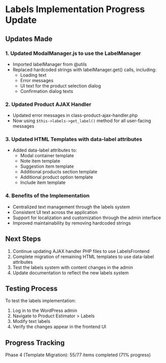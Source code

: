 # Labels Implementation Progress Update

## Updates Made

### 1. Updated ModalManager.js to use the LabelManager
- Imported labelManager from @utils
- Replaced hardcoded strings with labelManager.get() calls, including:
  - Loading text
  - Error messages
  - UI text for the product selection dialog
  - Confirmation dialog texts

### 2. Updated Product AJAX Handler
- Updated error messages in class-product-ajax-handler.php
- Now using `$this->labels->get_label()` method for all user-facing messages

### 3. Updated HTML Templates with data-label attributes
- Added data-label attributes to:
  - Modal container template
  - Note item template
  - Suggestion item template
  - Additional products section template
  - Additional product option template
  - Include item template

### 4. Benefits of the Implementation
- Centralized text management through the labels system
- Consistent UI text across the application
- Support for localization and customization through the admin interface
- Improved maintainability by removing hardcoded strings

## Next Steps

1. Continue updating AJAX handler PHP files to use LabelsFrontend
2. Complete migration of remaining HTML templates to use data-label attributes
3. Test the labels system with content changes in the admin
4. Update documentation to reflect the new labels system

## Testing Process

To test the labels implementation:
1. Log in to the WordPress admin
2. Navigate to Product Estimator > Labels
3. Modify text labels
4. Verify the changes appear in the frontend UI

## Progress Tracking

Phase 4 (Template Migration): 55/77 items completed (71% progress)